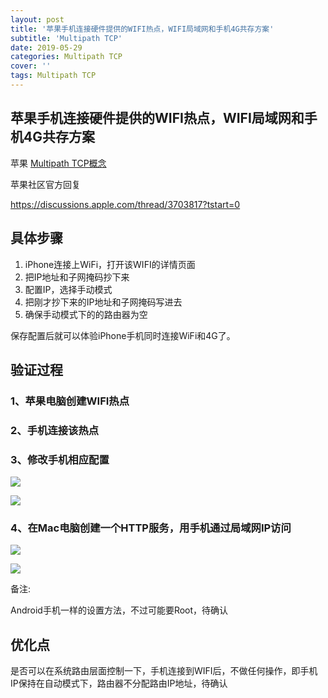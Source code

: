 ```yaml
---
layout: post
title: '苹果手机连接硬件提供的WIFI热点，WIFI局域网和手机4G共存方案'
subtitle: 'Multipath TCP'
date: 2019-05-29
categories: Multipath TCP
cover: ''
tags: Multipath TCP
---
```


## 苹果手机连接硬件提供的WIFI热点，WIFI局域网和手机4G共存方案

苹果 [Multipath TCP概念](https://support.apple.com/en-us/HT201373)

苹果社区官方回复

<a href='https://discussions.apple.com/thread/3703817?tstart=0' target='_blank'>https://discussions.apple.com/thread/3703817?tstart=0</a>

## 具体步骤

1. iPhone连接上WiFi，打开该WIFI的详情页面
2. 把IP地址和子网掩码抄下来
3. 配置IP，选择手动模式
4. 把刚才抄下来的IP地址和子网掩码写进去
5. 确保手动模式下的的路由器为空

保存配置后就可以体验iPhone手机同时连接WiFi和4G了。

## 验证过程

### 1、苹果电脑创建WIFI热点

### 2、手机连接该热点

### 3、修改手机相应配置

![](../../../assets/img/15591064490433/15591068203405.jpg)


![](../../../assets/img/15591064490433/15591068413264.jpg)


### 4、在Mac电脑创建一个HTTP服务，用手机通过局域网IP访问


![](../../../assets/img/15591064490433/15591068867015.jpg)




![](../../../assets/img/15591064490433/15591072752821.jpg)


备注:

Android手机一样的设置方法，不过可能要Root，待确认

## 优化点
是否可以在系统路由层面控制一下，手机连接到WIFI后，不做任何操作，即手机IP保持在自动模式下，路由器不分配路由IP地址，待确认